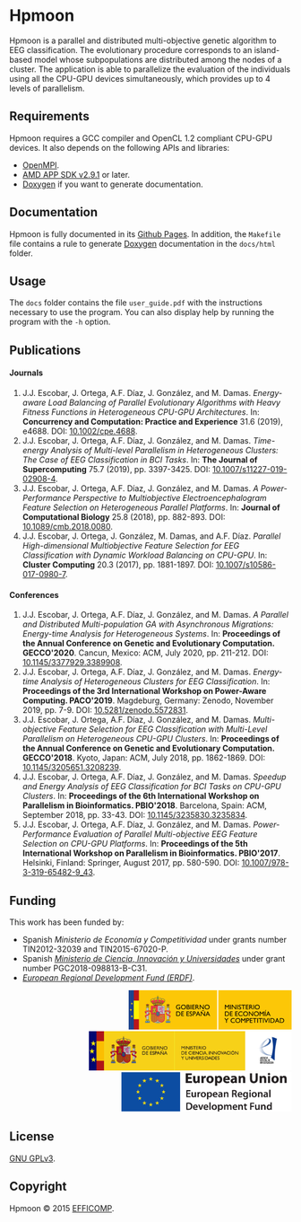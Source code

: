 # Hpmoon

Hpmoon is a parallel and distributed multi-objective genetic algorithm to EEG classification. The evolutionary procedure corresponds to an island-based model whose subpopulations are distributed among the nodes of a cluster. The application is able to parallelize the evaluation of the individuals using all the CPU-GPU devices simultaneously, which provides up to 4 levels of parallelism.

## Requirements

Hpmoon requires a GCC compiler and OpenCL 1.2 compliant CPU-GPU devices. It also depends on the following APIs and libraries:

* [OpenMPI](https://www.open-mpi.org/doc/current/).
* [AMD APP SDK v2.9.1](http://developer.amd.com/wordpress/media/2012/10/AMD_APP_SDK_Release_Notes_Developer2.pdf) or later.
* [Doxygen](https://www.doxygen.nl/index.html) if you want to generate documentation.

## Documentation

Hpmoon is fully documented in its [Github Pages](https://efficomp.github.io/Hpmoon/). In addition, the `Makefile` file contains a rule to generate [Doxygen](https://www.doxygen.nl/index.html) documentation in the `docs/html` folder.

## Usage

The `docs` folder contains the file `user_guide.pdf` with the instructions necessary to use the program. You can also display help by running the program with the `-h` option.

## Publications

#### Journals

1. J.J. Escobar, J. Ortega, A.F. Díaz, J. González, and M. Damas. *Energy-aware Load Balancing of Parallel Evolutionary Algorithms with Heavy Fitness Functions in Heterogeneous CPU-GPU Architectures*. In: **Concurrency and Computation: Practice and Experience** 31.6 (2019), e4688. DOI: [10.1002/cpe.4688](https://doi.org/10.1002/cpe.4688).
1. J.J. Escobar, J. Ortega, A.F. Díaz, J. González, and M. Damas. *Time-energy Analysis of Multi-level Parallelism in Heterogeneous Clusters: The Case of EEG Classification in BCI Tasks*. In: **The Journal of Supercomputing** 75.7 (2019), pp. 3397-3425. DOI: [10.1007/s11227-019-02908-4](https://doi.org/10.1007/s11227-019-02908-4).
1. J.J. Escobar, J. Ortega, A.F. Díaz, J. González, and M. Damas. *A Power-Performance Perspective to Multiobjective Electroencephalogram Feature Selection on Heterogeneous Parallel Platforms*. In: **Journal of Computational Biology** 25.8 (2018), pp. 882-893. DOI: [10.1089/cmb.2018.0080](https://doi.org/10.1089/cmb.2018.0080).
1. J.J. Escobar, J. Ortega, J. González, M. Damas, and A.F. Díaz. *Parallel High-dimensional Multiobjective Feature Selection for EEG Classification with Dynamic Workload Balancing on CPU-GPU*. In: **Cluster Computing** 20.3 (2017), pp. 1881-1897. DOI: [10.1007/s10586-017-0980-7](https://doi.org/10.1007/s10586-017-0980-7).

#### Conferences

1. J.J. Escobar, J. Ortega, A.F. Díaz, J. González, and M. Damas. *A Parallel and Distributed Multi-population GA with Asynchronous Migrations: Energy-time Analysis for Heterogeneous Systems*. In: **Proceedings of the Annual Conference on Genetic and Evolutionary Computation. GECCO'2020**. Cancun, Mexico: ACM, July 2020, pp. 211-212. DOI: [10.1145/3377929.3389908](https://doi.org/10.1145/3377929.3389908).
1. J.J. Escobar, J. Ortega, A.F. Díaz, J. González, and M. Damas. *Energy-time Analysis of Heterogeneous Clusters for EEG Classification*. In: **Proceedings of the 3rd International Workshop on Power-Aware Computing. PACO'2019**. Magdeburg, Germany: Zenodo, November 2019, pp. 7-9. DOI: [10.5281/zenodo.5572831](https://doi.org/10.5281/zenodo.5572831).
1. J.J. Escobar, J. Ortega, A.F. Díaz, J. González, and M. Damas. *Multi-objective Feature Selection for EEG Classification with Multi-Level Parallelism on Heterogeneous CPU-GPU Clusters*. In: **Proceedings of the Annual Conference on Genetic and Evolutionary Computation. GECCO'2018**. Kyoto, Japan: ACM, July 2018, pp. 1862-1869. DOI: [10.1145/3205651.3208239](https://doi.org/10.1145/3205651.3208239).
1. J.J. Escobar, J. Ortega, A.F. Díaz, J. González, and M. Damas. *Speedup and Energy Analysis of EEG Classification for BCI Tasks on CPU-GPU Clusters*. In: **Proceedings of the 6th International Workshop on Parallelism in Bioinformatics. PBIO'2018**. Barcelona, Spain: ACM, September 2018, pp. 33-43. DOI: [10.1145/3235830.3235834](https://doi.org/10.1145/3235830.3235834).
1. J.J. Escobar, J. Ortega, A.F. Díaz, J. González, and M. Damas. *Power-Performance Evaluation of Parallel Multi-objective EEG Feature Selection on CPU-GPU Platforms*. In: **Proceedings of the 5th International Workshop on Parallelism in Bioinformatics. PBIO'2017**. Helsinki, Finland: Springer, August 2017, pp. 580-590. DOI: [10.1007/978-3-319-65482-9_43](https://doi.org/10.1007/978-3-319-65482-9_43).

## Funding

This work has been funded by:

* Spanish *Ministerio de Economía y Competitividad* under grants number TIN2012-32039 and TIN2015-67020-P.
* Spanish [*Ministerio de Ciencia, Innovación y Universidades*](https://www.ciencia.gob.es/) under grant number PGC2018-098813-B-C31.
* [*European Regional Development Fund (ERDF)*](https://ec.europa.eu/regional_policy/en/funding/erdf/).

<div style="text-align: right">
  <img src="https://raw.githubusercontent.com/efficomp/Hpmoon/main/docs/logos/mineco.png" height="70">
  <a href="https://www.ciencia.gob.es/">
    <img src="https://raw.githubusercontent.com/efficomp/Hpmoon/main/docs/logos/miciu.jpg" height="70">
  </a>
  <a href="https://ec.europa.eu/regional_policy/en/funding/erdf/">
    <img src="https://raw.githubusercontent.com/efficomp/Hpmoon/main/docs/logos/erdf.png" height="70">
  </a>
</div>

## License

[GNU GPLv3](https://www.gnu.org/licenses/gpl-3.0.md).

## Copyright

Hpmoon © 2015 [EFFICOMP](https://efficomp.ugr.es/).
